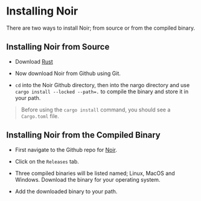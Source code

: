 # Installing Noir

There are two ways to install Noir; from source or from the compiled binary.

## Installing Noir from Source

- Download [Rust](https://www.rust-lang.org/tools/install)

- Now download Noir from Github using Git.

- `cd` into the Noir Github directory, then into the nargo directory and use `cargo install --locked --path=.` to compile the binary and store it in your path. 

> Before using the `cargo install` command, you should see a `Cargo.toml` file. 

## Installing Noir from the Compiled Binary

- First navigate to the Github repo for [Noir](https://github.com/noir-lang/noir).

- Click on the `Releases` tab.

- Three compiled binaries will be listed named; Linux, MacOS and Windows. Download the binary for your operating system.

- Add the downloaded binary to your path.